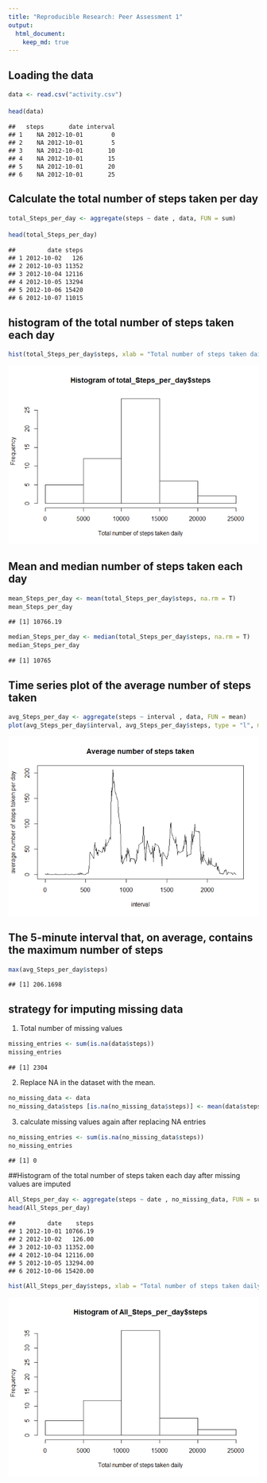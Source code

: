 ```yaml
---
title: "Reproducible Research: Peer Assessment 1"
output: 
  html_document:
    keep_md: true
---
```





## Loading the data


```r
data <- read.csv("activity.csv")

head(data)
```

```
##   steps       date interval
## 1    NA 2012-10-01        0
## 2    NA 2012-10-01        5
## 3    NA 2012-10-01       10
## 4    NA 2012-10-01       15
## 5    NA 2012-10-01       20
## 6    NA 2012-10-01       25
```

## Calculate the total number of steps taken per day



```r
total_Steps_per_day <- aggregate(steps ~ date , data, FUN = sum)

head(total_Steps_per_day)
```

```
##         date steps
## 1 2012-10-02   126
## 2 2012-10-03 11352
## 3 2012-10-04 12116
## 4 2012-10-05 13294
## 5 2012-10-06 15420
## 6 2012-10-07 11015
```

##  histogram of the total number of steps taken each day


```r
hist(total_Steps_per_day$steps, xlab = "Total number of steps taken daily") 
```

![](Reproducible_Research_PA1_files/figure-html/unnamed-chunk-3-1.png)<!-- -->

## Mean and median number of steps taken each day

```r
mean_Steps_per_day <- mean(total_Steps_per_day$steps, na.rm = T)
mean_Steps_per_day
```

```
## [1] 10766.19
```

```r
median_Steps_per_day <- median(total_Steps_per_day$steps, na.rm = T)
median_Steps_per_day
```

```
## [1] 10765
```

## Time series plot of the average number of steps taken


```r
avg_Steps_per_day <- aggregate(steps ~ interval , data, FUN = mean)
plot(avg_Steps_per_day$interval, avg_Steps_per_day$steps, type = "l", main = "Average number of steps taken", xlab = "interval", ylab = "average number of steps taken per day"  )
```

![](Reproducible_Research_PA1_files/figure-html/unnamed-chunk-5-1.png)<!-- -->

## The 5-minute interval that, on average, contains the maximum number of steps

```r
max(avg_Steps_per_day$steps)
```

```
## [1] 206.1698
```

## strategy for imputing missing data
1. Total number of missing values


```r
missing_entries <- sum(is.na(data$steps))
missing_entries
```

```
## [1] 2304
```
2. Replace NA in the dataset with the mean.


```r
no_missing_data <- data
no_missing_data$steps [is.na(no_missing_data$steps)] <- mean(data$steps, na.rm = T)
```
3. calculate missing values again after replacing NA entries 

```r
no_missing_entries <- sum(is.na(no_missing_data$steps))
no_missing_entries
```

```
## [1] 0
```

##Histogram of the total number of steps taken each day after missing values are imputed


```r
All_Steps_per_day <- aggregate(steps ~ date , no_missing_data, FUN = sum)
head(All_Steps_per_day)
```

```
##         date    steps
## 1 2012-10-01 10766.19
## 2 2012-10-02   126.00
## 3 2012-10-03 11352.00
## 4 2012-10-04 12116.00
## 5 2012-10-05 13294.00
## 6 2012-10-06 15420.00
```

```r
hist(All_Steps_per_day$steps, xlab = "Total number of steps taken daily") 
```

![](Reproducible_Research_PA1_files/figure-html/unnamed-chunk-10-1.png)<!-- -->

